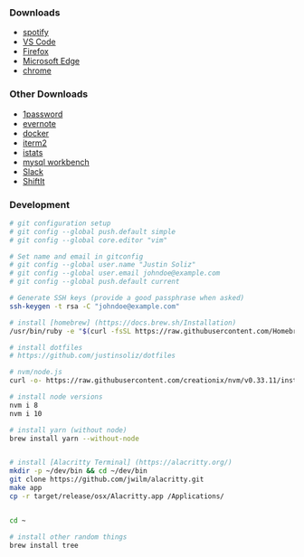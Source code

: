 
### Downloads 
* [spotify](https://www.spotify.com/us/download/mac/)
* [VS Code](https://code.visualstudio.com/Download)
* [Firefox](https://www.mozilla.org/nb-NO/firefox/mac/)
* [Microsoft Edge](https://www.microsoft.com/en-us/edge?r=1#evergreen)
* [chrome](https://www.google.com/chrome/)

### Other Downloads
* [1password](https://1password.com/downloads/)
* [evernote](https://evernote.com/download)
* [docker](https://store.docker.com/editions/community/docker-ce-desktop-mac)
* [iterm2](https://www.iterm2.com/downloads.html)
* [istats](https://bjango.com/mac/istatmenus/)
* [mysql workbench](https://dev.mysql.com/downloads/workbench/)
* [Slack](https://slack.com/beta/mac)
* [ShiftIt](https://github.com/fikovnik/ShiftIt/releases)

### Development
```bash
# git configuration setup
# git config --global push.default simple
# git config --global core.editor "vim"

# Set name and email in gitconfig
# git config --global user.name "Justin Soliz"
# git config --global user.email johndoe@example.com
# git config --global push.default current

# Generate SSH keys (provide a good passphrase when asked)
ssh-keygen -t rsa -C "johndoe@example.com"

# install [homebrew] (https://docs.brew.sh/Installation)
/usr/bin/ruby -e "$(curl -fsSL https://raw.githubusercontent.com/Homebrew/install/master/install)"

# install dotfiles
# https://github.com/justinsoliz/dotfiles

# nvm/node.js
curl -o- https://raw.githubusercontent.com/creationix/nvm/v0.33.11/install.sh | bash

# install node versions
nvm i 8
nvm i 10

# install yarn (without node)
brew install yarn --without-node


# install [Alacritty Terminal] (https://alacritty.org/)
mkdir -p ~/dev/bin && cd ~/dev/bin
git clone https://github.com/jwilm/alacritty.git
make app
cp -r target/release/osx/Alacritty.app /Applications/


cd ~

# install other random things
brew install tree
```
